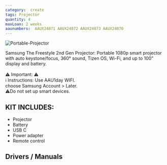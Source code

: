 ```yaml
---
category:  create
tags: Projector
quantity: 4
maxLoan: 2 weeks
aaunumbers:  AAUX24071 AAUX24072 AAUX24073 AAUX24070
---
```

![Portable-Projector](https://m.media-amazon.com/images/I/71u4IRKLTFL.jpg)

Samsung The Freestyle 2nd Gen Projector: Portable 1080p smart projector with auto keystone/focus, 360° sound, Tizen OS, Wi-Fi, and up to 100” display and battery.<br><br>⚠️ Important: ⚠️<br>ℹ️ Instructions: Use AAU1day WIFI.<br>choose Samsung Account > Later.<br>⚠️Do not set up smart devices.
## KIT INCLUDES:
-  Projector 
-  Battery  
-  USB C  
-  Power adapter 
-  Remote control

## Drivers / Manuals
[]()



